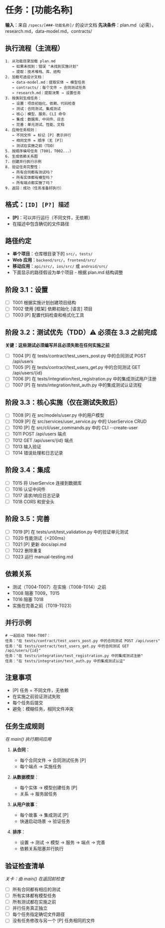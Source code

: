# 任务：[功能名称]

**输入**：来自 `/specs/[###-功能名称]/` 的设计文档
**先决条件**：plan.md（必需），research.md，data-model.md，contracts/

## 执行流程（主流程）
```
1. 从功能目录加载 plan.md
   → 如果未找到：错误 "未找到实施计划"
   → 提取：技术堆栈、库、结构
2. 加载可选设计文档：
   → data-model.md：提取实体 → 模型任务
   → contracts/：每个文件 → 合同测试任务
   → research.md：提取决策 → 设置任务
3. 按类别生成任务：
   → 设置：项目初始化、依赖、代码检查
   → 测试：合同测试、集成测试
   → 核心：模型、服务、CLI 命令
   → 集成：数据库、中间件、日志
   → 完善：单元测试、性能、文档
4. 应用任务规则：
   → 不同文件 = 标记 [P] 表示并行
   → 相同文件 = 顺序（无 [P]）
   → 测试在实施之前（TDD）
5. 按顺序编号任务（T001，T002...）
6. 生成依赖关系图
7. 创建并行执行示例
8. 验证任务完整性：
   → 所有合同都有测试吗？
   → 所有实体都有模型吗？
   → 所有端点都实施了吗？
9. 返回：成功（任务准备好执行）
```

## 格式：`[ID] [P?] 描述`
- **[P]**：可以并行运行（不同文件，无依赖）
- 在描述中包含确切的文件路径

## 路径约定
- **单个项目**：仓库根目录下的 `src/`，`tests/`
- **Web 应用**：`backend/src/`，`frontend/src/`
- **移动应用**：`api/src/`，`ios/src/` 或 `android/src/`
- 下面显示的路径假设为单个项目 - 根据 plan.md 结构调整

## 阶段 3.1：设置
- [ ] T001 根据实施计划创建项目结构
- [ ] T002 使用 [框架] 依赖初始化 [语言] 项目
- [ ] T003 [P] 配置代码检查和格式化工具

## 阶段 3.2：测试优先（TDD）⚠️ 必须在 3.3 之前完成
**关键：这些测试必须编写并且必须失败在任何实施之前**
- [ ] T004 [P] 在 tests/contract/test_users_post.py 中的合同测试 POST /api/users
- [ ] T005 [P] 在 tests/contract/test_users_get.py 中的合同测试 GET /api/users/{id}
- [ ] T006 [P] 在 tests/integration/test_registration.py 中的集成测试用户注册
- [ ] T007 [P] 在 tests/integration/test_auth.py 中的集成测试认证流程

## 阶段 3.3：核心实施（仅在测试失败后）
- [ ] T008 [P] 在 src/models/user.py 中的用户模型
- [ ] T009 [P] 在 src/services/user_service.py 中的 UserService CRUD
- [ ] T010 [P] 在 src/cli/user_commands.py 中的 CLI --create-user
- [ ] T011 POST /api/users 端点
- [ ] T012 GET /api/users/{id} 端点
- [ ] T013 输入验证
- [ ] T014 错误处理和日志记录

## 阶段 3.4：集成
- [ ] T015 将 UserService 连接到数据库
- [ ] T016 认证中间件
- [ ] T017 请求/响应日志记录
- [ ] T018 CORS 和安全头

## 阶段 3.5：完善
- [ ] T019 [P] 在 tests/unit/test_validation.py 中的验证单元测试
- [ ] T020 性能测试（<200ms）
- [ ] T021 [P] 更新 docs/api.md
- [ ] T022 删除重复
- [ ] T023 运行 manual-testing.md

## 依赖关系
- 测试（T004-T007）在实施（T008-T014）之前
- T008 阻塞 T009，T015
- T016 阻塞 T018
- 实施在完善之前（T019-T023）

## 并行示例
```
# 一起启动 T004-T007：
任务："在 tests/contract/test_users_post.py 中的合同测试 POST /api/users"
任务："在 tests/contract/test_users_get.py 中的合同测试 GET /api/users/{id}"
任务："在 tests/integration/test_registration.py 中的集成测试注册"
任务："在 tests/integration/test_auth.py 中的集成测试认证"
```

## 注意事项
- [P] 任务 = 不同文件，无依赖
- 在实施之前验证测试失败
- 每个任务后提交
- 避免：模糊任务，相同文件冲突

## 任务生成规则
*在 main() 执行期间应用*

1. **从合同**：
   - 每个合同文件 → 合同测试任务 [P]
   - 每个端点 → 实施任务

2. **从数据模型**：
   - 每个实体 → 模型创建任务 [P]
   - 关系 → 服务层任务

3. **从用户故事**：
   - 每个故事 → 集成测试 [P]
   - 快速启动场景 → 验证任务

4. **排序**：
   - 设置 → 测试 → 模型 → 服务 → 端点 → 完善
   - 依赖关系阻塞并行执行

## 验证检查清单
*关卡：由 main() 在返回前检查*

- [ ] 所有合同都有相应的测试
- [ ] 所有实体都有模型任务
- [ ] 所有测试都在实施之前
- [ ] 并行任务真正独立
- [ ] 每个任务指定确切文件路径
- [ ] 没有任务修改与另一个 [P] 任务相同的文件
